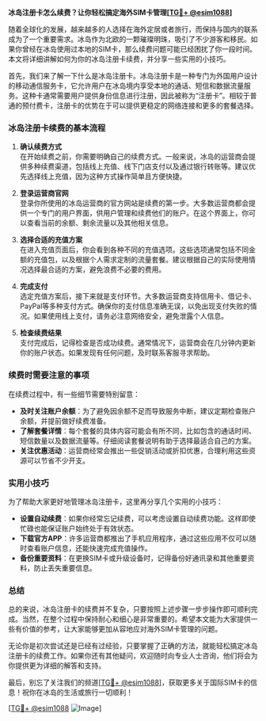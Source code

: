 **冰岛注册卡怎么续费？让你轻松搞定海外SIM卡管理[[TG💪+ @esim1088](https://t.me/s/esim1088)]**

随着全球化的发展，越来越多的人选择在海外定居或者旅行，而保持与国内的联系成为了一个重要需求。冰岛作为北欧的一颗璀璨明珠，吸引了不少游客和移民。如果你曾经在冰岛使用过本地的SIM卡，那么续费问题可能已经困扰了你一段时间。本文将详细讲解如何为你的冰岛注册卡续费，并分享一些实用的小技巧。

首先，我们来了解一下什么是冰岛注册卡。冰岛注册卡是一种专门为外国用户设计的移动通信服务卡，它允许用户在冰岛境内享受本地的通话、短信和数据流量服务。这种卡通常需要用户提供身份信息进行注册，因此被称为“注册卡”。相较于普通的预付费卡，注册卡的优势在于可以提供更稳定的网络连接和更多的套餐选择。

### 冰岛注册卡续费的基本流程

1. **确认续费方式**  
   在开始续费之前，你需要明确自己的续费方式。一般来说，冰岛的运营商会提供多种续费渠道，包括线上充值、线下门店支付以及通过银行转账等。建议优先选择线上充值，因为这种方式操作简单且方便快捷。

2. **登录运营商官网**  
   登录你所使用的冰岛运营商的官方网站是续费的第一步。大多数运营商都会提供一个专门的用户界面，供用户管理和续费他们的账户。在这个界面上，你可以查看当前的余额、剩余流量以及其他相关信息。

3. **选择合适的充值方案**  
   在进入充值页面后，你会看到各种不同的充值选项。这些选项通常包括不同金额的充值包，以及根据个人需求定制的流量套餐。建议根据自己的实际使用情况选择最合适的方案，避免浪费不必要的费用。

4. **完成支付**  
   选定充值方案后，接下来就是支付环节。大多数运营商支持信用卡、借记卡、PayPal等多种支付方式。确保你的支付信息准确无误，以免出现支付失败的情况。如果使用线上支付，请务必注意网络安全，避免泄露个人信息。

5. **检查续费结果**  
   支付完成后，记得检查是否成功续费。通常情况下，运营商会在几分钟内更新你的账户状态。如果发现有任何问题，及时联系客服寻求帮助。

### 续费时需要注意的事项

在续费过程中，有一些细节需要特别留意：

- **及时关注账户余额**：为了避免因余额不足而导致服务中断，建议定期检查账户余额，并提前做好续费准备。
- **了解套餐详情**：每个套餐的具体内容可能会有所不同，比如包含的通话时间、短信数量以及数据流量等。仔细阅读套餐说明有助于选择最适合自己的方案。
- **关注优惠活动**：运营商经常会推出一些促销活动或折扣优惠，合理利用这些资源可以节省不少开支。

### 实用小技巧

为了帮助大家更好地管理冰岛注册卡，这里再分享几个实用的小技巧：

- **设置自动续费**：如果你经常忘记续费，可以考虑设置自动续费功能。这样即使忙碌也能保证账户始终处于有效状态。
- **下载官方APP**：许多运营商都推出了手机应用程序，通过这些应用不仅可以随时查看账户信息，还能快速完成充值操作。
- **备份重要资料**：在更换SIM卡或升级设备时，记得备份好通讯录和其他重要资料，防止丢失重要信息。

### 总结

总的来说，冰岛注册卡的续费并不复杂，只要按照上述步骤一步步操作即可顺利完成。当然，在整个过程中保持耐心和细心是非常重要的。希望本文能为大家提供一些有价值的参考，让大家能够更加从容地应对海外SIM卡管理的问题。

无论你是初次尝试还是已经有过经验，只要掌握了正确的方法，就能轻松搞定冰岛注册卡的续费工作。如果你还有其他疑问，欢迎随时向专业人士咨询，他们将会为你提供更为详细的解答和支持。

最后，别忘了关注我们的频道[[TG💪+ @esim1088](https://t.me/s/esim1088)]，获取更多关于国际SIM卡的信息！祝你在冰岛的生活或旅行一切顺利！

[[TG💪+ @esim1088](https://t.me/s/esim1088) ![Image](https://i.postimg.cc/4NQfJmqS/Snipaste-2025-05-13-00-14-12.png)]